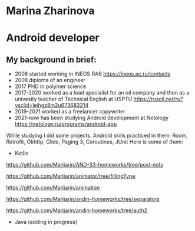 # Marina Zharinova
# Android developer
## My background in brief:
* 2006 started working in INEOS RAS https://ineos.ac.ru/contacts
* 2008 diploma of an engineer
* 2017 PHD in polymer science
* 2017-2020 worked as a lead specialist for an oil company and then as a univesity teacher of Technical English at USPTU https://rusoil.net/ru?ysclid=leihgz8m2u673683214
* 2019-2021 worked as a freelancer copywriter
* 2021-now has been studying Android development at Netology https://netology.ru/programs/android-app

While studying I did some projects.
Android skills practiced in them: Room, Retrofit, Okhttp, Glide, Paging 3, Coroutines, JUnit 
Here is some of them:
* Kotlin

https://github.com/Marijarin/AND-33-homeworks/tree/post-nots

https://github.com/Marijarin/animator/tree/fillingType

https://github.com/Marijarin/animation

https://github.com/Marijarin/andin-homeworks/tree/separators

https://github.com/Marijarin/andin-homeworks/tree/auth2


* Java
(adding in progress)

